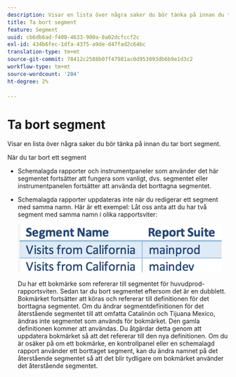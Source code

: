 ```yaml
---
description: Visar en lista över några saker du bör tänka på innan du tar bort segment.
title: Ta bort segment
feature: Segment
uuid: cb6db6ad-f400-4633-900a-8a02dcfccf2c
exl-id: 434b6fec-1dfa-4375-a9de-d47fad2c64bc
translation-type: tm+mt
source-git-commit: 78412c2588b07f47981ac0d953893db6b9e1d3c2
workflow-type: tm+mt
source-wordcount: '204'
ht-degree: 2%

---
```


# Ta bort segment

Visar en lista över några saker du bör tänka på innan du tar bort segment.

När du tar bort ett segment

* Schemalagda rapporter och instrumentpaneler som använder det här segmentet fortsätter att fungera som vanligt, dvs. segmentet eller instrumentpanelen fortsätter att använda det borttagna segmentet.
* Schemalagda rapporter uppdateras inte när du redigerar ett segment med samma namn. Här är ett exempel: Låt oss anta att du har två segment med samma namn i olika rapportsviter:

   ![](assets/duplicate_seg_names.png)

   Du har ett bokmärke som refererar till segmentet för huvudprod-rapportsviten. Sedan tar du bort segmentet eftersom det är en dubblett. Bokmärket fortsätter att köras och refererar till definitionen för det borttagna segmentet. Om du ändrar segmentdefinitionen för det återstående segmentet till att omfatta Catalinön och Tijuana Mexico, ändras inte segmentet som används för bokmärket. Den gamla definitionen kommer att användas. Du åtgärdar detta genom att uppdatera bokmärket så att det refererar till den nya definitionen. Om du är osäker på om ett bokmärke, en kontrollpanel eller en schemalagd rapport använder ett borttaget segment, kan du ändra namnet på det återstående segmentet så att det blir tydligare om bokmärket använder det återstående segmentet.
